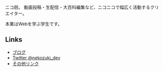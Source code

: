 ニコ厨。
動画投稿・生配信・大百科編集など、ニコニコで幅広く活動するクリエイター。

本業はWebを学ぶ学生です。

## Links
- [ブログ](https://blog.nekozuki.me/) 
- [Twitter @nekozuki_dev](https://twitter.com/nekozuki_dev) 
- [その他リンク](https://nekozuki.me/links)
